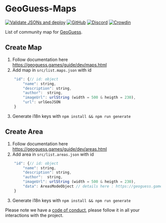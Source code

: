 # GeoGuess-Maps

[![Validate JSONs and deploy](https://github.com/GeoGuess/GeoGuess-Maps/actions/workflows/ci.yml/badge.svg)](https://github.com/GeoGuess/GeoGuess-Maps/actions/workflows/ci.yml)
[![GitHub](https://img.shields.io/github/license/GeoGuess/GeoGuess-Maps)](https://github.com/GeoGuess/GeoGuess-Maps/blob/master/LICENSE) 
[![Discord](https://img.shields.io/discord/758443244387303435?color=7289DA&label=discord&logo=discord&logoColor=FFFFFF)](https://discord.gg/9GXm6RT)
[![Crowdin](https://badges.crowdin.net/geoguess/localized.svg)](https://translate.geoguess.games/project/geoguess)

List of community map for [GeoGuess](https://github.com/GeoGuess/Geoguess).


## Create Map

1. Follow documentation here https://geoguess.games/guide/dev/maps.html
2. Add map in `src/list.maps.json` with id
```js 
    "id": {// id: object
        "name": string,
        "description": string,
        "author":  string,
        "imageUrl": urlString (width = 500 & heigth = 230),
        "url": urlGeoJSON
    }
```
3. Generate i18n keys with `npm install && npm run generate`


## Create Area

1. Follow documentation here https://geoguess.games/guide/dev/areas.html
2. Add area in `src/list.areas.json` with id
```js
    "id": {// id: object
        "name": string,
        "description": string,
        "author":  string,
        "imageUrl": urlString (width = 500 & heigth = 230),
        "data": AreasModeObject // details here : https://geoguess.games/guide/dev/areas.html#areasmodeobject
    }
```
3. Generate i18n keys with `npm install && npm run generate`




Please note we have a [code of conduct](https://github.com/GeoGuess/Geoguess/blob/master/CODE_OF_CONDUCT.md), please follow it in all your interactions with the project.
